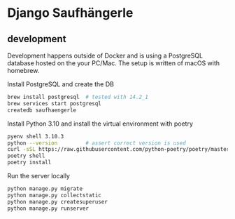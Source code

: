# Django Saufhängerle

## development

Development happens outside of Docker and is using a PostgreSQL database hosted on the your PC/Mac.
The setup is written of macOS with homebrew.


Install PostgreSQL and create the DB

```bash
brew install postgresql  # tested with 14.2_1
brew services start postgresql
createdb saufhaengerle
```

Install Python 3.10 and install the virtual environment with poetry

```bash
pyenv shell 3.10.3
python --version         # assert correct version is used
curl -sSL https://raw.githubusercontent.com/python-poetry/poetry/master/get-poetry.py | python -
poetry shell
poetry install
```

Run the server locally

```python
python manage.py migrate
python manage.py collectstatic
python manage.py createsuperuser
python manage.py runserver
```

